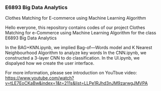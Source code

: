 ### E6893 Big Data Analytics
Clothes Matching for E-commerce using Machine Learning Algorithm

Hello everyone, this repository contains codes of our project Clothes Matching for e-Commerce using Machine Learning Algorithm for the class E6893 Big Data Analytics

In the BAG+KNN.ipynb, we implied Bag-of—Words model and K Nearest Neighbourhood Algorithm to analyze key words In the CNN.ipynb, we constructed a 3-layer CNN to do classification. In the UI.ipynb, we dispalyed how we create the user interface. 

For more information, please see introduction on YouTbue video: https://www.youtube.com/watch?v=tLE7EoCKaBw&index=1&t=211s&list=LLPe1RJhd3nJM9zarwgJMVPA
